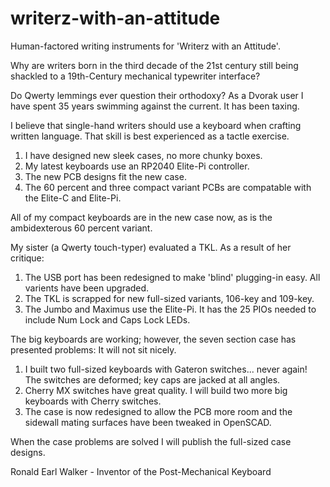 # writerz-with-an-attitude
Human-factored writing instruments for 'Writerz with an Attitude'.

Why are writers born in the third decade of the 21st century still being shackled to a 19th-Century mechanical typewriter interface?

Do Qwerty lemmings ever question their orthodoxy? As a Dvorak user I have spent 35 years swimming against the current. It has been taxing.

I believe that single-hand writers should use a keyboard when crafting written language. That skill is best experienced as a tactle exercise.

1. I have designed new sleek cases, no more chunky boxes.
2. My latest keyboards use an RP2040 Elite-Pi controller.
3. The new PCB designs fit the new case.
4. The 60 percent and three compact variant PCBs are compatable with the Elite-C and Elite-Pi.

All of my compact keyboards are in the new case now, as is the ambidexterous 60 percent variant.

My sister (a Qwerty touch-typer) evaluated a TKL. As a result of her critique:

1. The USB port has been redesigned to make 'blind' plugging-in easy. All varients have been upgraded. 
2. The TKL is scrapped for new full-sized variants, 106-key and 109-key.
3. The Jumbo and Maximus use the Elite-Pi. It has the 25 PIOs needed to include Num Lock and Caps Lock LEDs.

The big keyboards are working; however, the seven section case has presented problems: It will not sit nicely.

1. I built two full-sized keyboards with Gateron switches... never again! The switches are deformed; key caps are jacked at all angles. 
2. Cherry MX switches have great quality. I will build two more big keyboards with Cherry switches.
3. The case is now redesigned to allow the PCB more room and the sidewall mating surfaces have been tweaked in OpenSCAD.

When the case problems are solved I will publish the full-sized case designs.

Ronald Earl Walker - Inventor of the Post-Mechanical Keyboard
   
